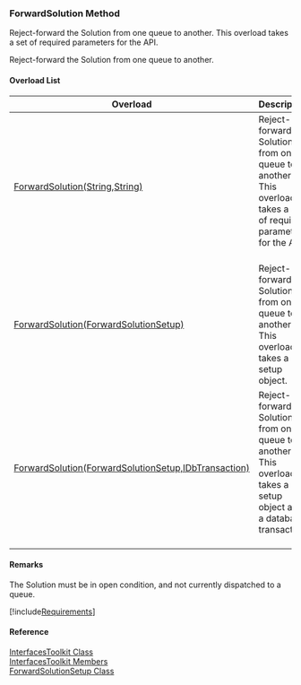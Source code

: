﻿### ForwardSolution Method

Reject-forward the Solution from one queue to another. This overload takes a set of required parameters for the API.

Reject-forward the Solution from one queue to another.

#### Overload List

| Overload | Description |
| --- | --- |
| [ForwardSolution(String,String)](FChoice.Toolkits.Clarify~FChoice.Toolkits.Clarify.Interfaces.InterfacesToolkit~ForwardSolution(String,String).md) | Reject-forward the Solution from one queue to another. This overload takes a set of required parameters for the API.   |
| [ForwardSolution(ForwardSolutionSetup)](FChoice.Toolkits.Clarify~FChoice.Toolkits.Clarify.Interfaces.InterfacesToolkit~ForwardSolution(ForwardSolutionSetup).md) | Reject-forward the Solution from one queue to another. This overload takes a setup object.   |
| [ForwardSolution(ForwardSolutionSetup,IDbTransaction)](FChoice.Toolkits.Clarify~FChoice.Toolkits.Clarify.Interfaces.InterfacesToolkit~ForwardSolution(ForwardSolutionSetup,IDbTransaction).md) | Reject-forward the Solution from one queue to another. This overload takes a setup object and a database transaction.   |

#### Remarks

The Solution must be in open condition, and not currently dispatched to a queue.

[!include[Requirements](../partials/requirements.md)]



#### Reference

[InterfacesToolkit Class](FChoice.Toolkits.Clarify~FChoice.Toolkits.Clarify.Interfaces.InterfacesToolkit.md)  
[InterfacesToolkit Members](FChoice.Toolkits.Clarify~FChoice.Toolkits.Clarify.Interfaces.InterfacesToolkit_members.md)  
[ForwardSolutionSetup Class](FChoice.Toolkits.Clarify~FChoice.Toolkits.Clarify.Interfaces.ForwardSolutionSetup.md)